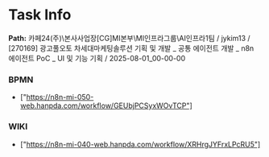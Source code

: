 # Task Info

**Path:** 카페24(주)\본사사업장\[CG]MI본부\MI인프라그룹\AI인프라1팀 / jykim13 / [270169] 광고풀오토 차세대마케팅솔루션 기획 및 개발 _ 공통 에이전트 개발 _ n8n 에이전트 PoC _ UI 및 기능 기획 / 2025-08-01_00-00-00

### BPMN
- ["https://n8n-mi-050-web.hanpda.com/workflow/GEUbjPCSyxWOvTCP"]

### WIKI
- ["https://n8n-mi-040-web.hanpda.com/workflow/XRHrgJYFrxLPcRU5"]

